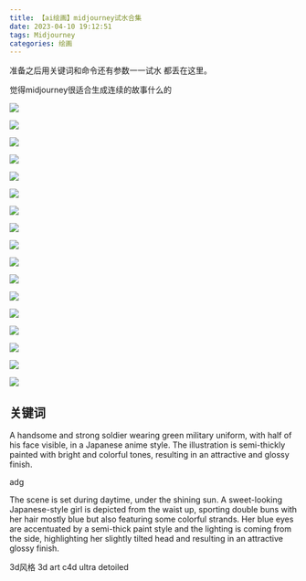 ```yaml
---
title: 【ai绘画】midjourney试水合集
date: 2023-04-10 19:12:51
tags: Midjourney
categories: 绘画
---
```


准备之后用关键词和命令还有参数一一试水
都丢在这里。

觉得midjourney很适合生成连续的故事什么的

![](/images/image-20230410202054882.png)

![](/images/image-20230410192742420.png)

![](/images/image-20230410192047065.png)

![](/images/image-20230410192107578.png)

![](/images/image-20230410192127714.png)

![](/images/image-20230410192145432.png)

![](/images/image-20230410193749845.png)

![](/images/image-20230410192201415.png)

![](/images/image-20230410192315900.png)

![](/images/image-20230410192246017.png)

![](/images/image-20230410192301872.png)

![](/images/image-20230410192335421.png)

![](/images/image-20230410194339460.png)

![](/images/image-20230410195242067.png)

![](/images/image-20230410195212944.png)

![](/images/image-20230410193945910.png)

![](/images/image-20230410193810333.png)

## 关键词

A handsome and strong soldier wearing green military uniform, with half of his face visible, in a Japanese anime style. The illustration is semi-thickly painted with bright and colorful tones, resulting in an attractive and glossy finish. 

adg

The scene is set during daytime, under the shining sun. A sweet-looking Japanese-style girl is depicted from the waist up, sporting double buns with her hair mostly blue but also featuring some colorful strands. Her blue eyes are accentuated by a semi-thick paint style and the lighting is coming from the side, highlighting her slightly tilted head and resulting in an attractive glossy finish. 

3d风格
3d art c4d ultra detoiled 